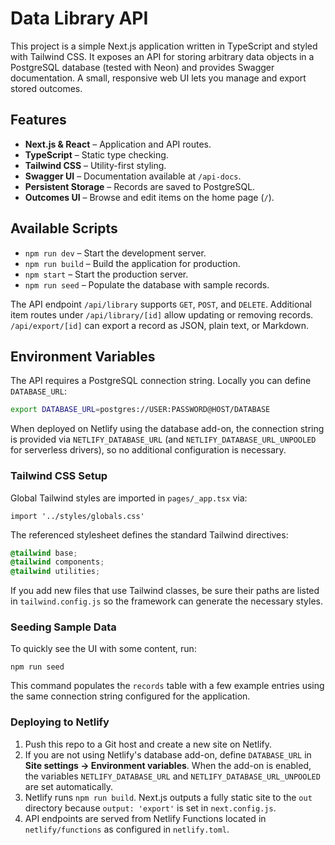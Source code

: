 # Data Library API

This project is a simple Next.js application written in TypeScript and styled with Tailwind CSS. It exposes an API for storing arbitrary data objects in a PostgreSQL database (tested with Neon) and provides Swagger documentation. A small, responsive web UI lets you manage and export stored outcomes.

## Features

- **Next.js & React** – Application and API routes.
- **TypeScript** – Static type checking.
- **Tailwind CSS** – Utility-first styling.
- **Swagger UI** – Documentation available at `/api-docs`.
- **Persistent Storage** – Records are saved to PostgreSQL.
- **Outcomes UI** – Browse and edit items on the home page (`/`).

## Available Scripts

- `npm run dev` – Start the development server.
- `npm run build` – Build the application for production.
- `npm start` – Start the production server.
- `npm run seed` – Populate the database with sample records.

The API endpoint `/api/library` supports `GET`, `POST`, and `DELETE`. Additional item routes under `/api/library/[id]` allow updating or removing records. `/api/export/[id]` can export a record as JSON, plain text, or Markdown.

## Environment Variables

The API requires a PostgreSQL connection string. Locally you can define
`DATABASE_URL`:

```bash
export DATABASE_URL=postgres://USER:PASSWORD@HOST/DATABASE
```

When deployed on Netlify using the database add-on, the connection string is
provided via `NETLIFY_DATABASE_URL` (and `NETLIFY_DATABASE_URL_UNPOOLED` for
serverless drivers), so no additional configuration is necessary.

### Tailwind CSS Setup

Global Tailwind styles are imported in `pages/_app.tsx` via:

```tsx
import '../styles/globals.css'
```

The referenced stylesheet defines the standard Tailwind directives:

```css
@tailwind base;
@tailwind components;
@tailwind utilities;
```

If you add new files that use Tailwind classes, be sure their paths are listed
in `tailwind.config.js` so the framework can generate the necessary styles.

### Seeding Sample Data

To quickly see the UI with some content, run:

```
npm run seed
```

This command populates the `records` table with a few example entries using the
same connection string configured for the application.

### Deploying to Netlify

1. Push this repo to a Git host and create a new site on Netlify.
2. If you are not using Netlify's database add-on, define `DATABASE_URL` in
   **Site settings → Environment variables**. When the add-on is enabled, the
   variables `NETLIFY_DATABASE_URL` and `NETLIFY_DATABASE_URL_UNPOOLED` are set
   automatically.
3. Netlify runs `npm run build`. Next.js outputs a fully static site to the
   `out` directory because `output: 'export'` is set in `next.config.js`.
4. API endpoints are served from Netlify Functions located in `netlify/functions`
   as configured in `netlify.toml`.
